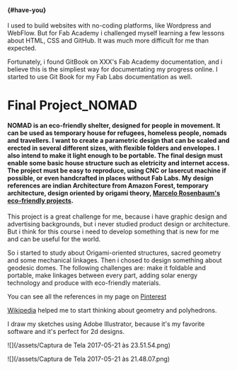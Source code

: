 ####  {#have-you}

I used to build websites with no-coding platforms, like Wordpress and WebFlow. But for Fab Academy i challenged myself learning a few lessons about HTML, CSS and GitHub. It was much more difficult for me than expected.

Fortunately, i found GitBook on XXX's Fab Academy documentation, and i believe this is the simpliest way for documentating my progress online. I started to use Git Book for my Fab Labs documentation as well.

# **Final Project**\_**NOMAD**

#### NOMAD is an eco-friendly shelter, designed for people in movement. It can be used as temporary house for refugees, homeless people, nomads and travellers. I want to create a parametric design that can be scaled and erected in several different sizes, with flexible folders and envelopes. I also intend to make it light enough to be portable. The final design must enable some basic house structure such as eletricity and internet access. The project must be easy to reproduce, using CNC or lasercut machine if possible, or even handcrafted in places without Fab Labs. My design references are indian Architecture from Amazon Forest, temporary architecture, design oriented by origami theory, [Marcelo Rosenbaum's eco-friendly projects](http://rosenbaum.com.br).

This project is a great challenge for me, because i have graphic design and advertising backgrounds, but i never studied product design or architecture. But i think for this course i need to develop something that is new for me and can be useful for the world.

So i started to study about Origami-oriented structures, sacred geometry and some mechanical linkages. Then i chosed to design something about geodesic domes. The following challenges are: make it foldable and portable, make linkages between every part, adding solar energy technology and produce with eco-friendly materials.

You can see all the references in my page on [Pinterest](https://br.pinterest.com/carlaqw/fab-academy/)

[Wikipedia](https://pt.wikipedia.org/wiki/Icosaedro) helped me to start thinking about geometry and polyhedrons.

I draw my sketches using Adobe Illustrator, because it's my favorite software and it's perfect for 2d designs.



![](/assets/Captura de Tela 2017-05-21 às 23.51.54.png)

![](/assets/Captura de Tela 2017-05-21 às 21.48.07.png)

